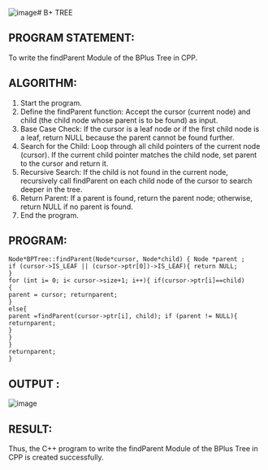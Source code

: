 ![image](https://github.com/user-attachments/assets/ea41d755-0c06-4418-b06f-aff78b1ba437)# B+ TREE
## PROGRAM STATEMENT:

To write the findParent Module of the BPlus Tree in CPP.

## ALGORITHM:  

1.	Start the program.
2.	Define the findParent function: Accept the cursor (current node) and child (the child node whose parent is to be found) as input.
3.	Base Case Check: If the cursor is a leaf node or if the first child node is a leaf, return NULL because the parent cannot be found further.
4.	Search for the Child: Loop through all child pointers of the current node (cursor). If the current child pointer matches the child node, set parent to the cursor and return it.
5.	Recursive Search: If the child is not found in the current node, recursively call findParent on each child node of the cursor to search deeper in the tree.
6.	Return Parent: If a parent is found, return the parent node; otherwise, return NULL if no parent is found.
7.	End the program.

## PROGRAM:
```
Node*BPTree::findParent(Node*cursor, Node*child) { Node *parent ;
if (cursor->IS_LEAF || (cursor->ptr[0])->IS_LEAF){ return NULL;
}
for (int i= 0; i< cursor->size+1; i++){ if(cursor->ptr[i]==child)
{
parent = cursor; returnparent;
}
else{
parent =findParent(cursor->ptr[i], child); if (parent != NULL){
returnparent;
}
}
}
returnparent;
}
 ```
## OUTPUT :
![image](https://github.com/user-attachments/assets/f6a438ea-3457-4c34-a49e-7803c648bd86)

## RESULT:

Thus, the C++ program to write the findParent Module of the BPlus Tree in CPP is created successfully.
 


